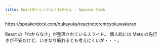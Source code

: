 ```yaml
---
title: Reactのトレンドよくわからん - Speaker Deck
---
```


https://speakerdeck.com/oukayuka/reactnotorentoyokuwakaran

React の「わからなさ」が整理されているスライド。
個人的には Meta の先行きが不安だけど、いきなり廃れるとも考えにくいが・・・。
